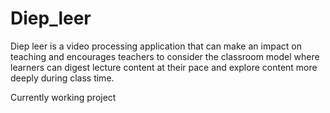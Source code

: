 # Diep_leer
Diep leer is a video processing application that can make an impact on teaching and encourages teachers to consider the classroom model where learners can digest lecture content at their pace and explore content more deeply during class time.

Currently working project
